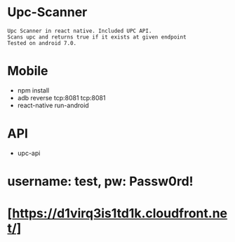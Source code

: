 # Upc-Scanner
    Upc Scanner in react native. Included UPC API.
    Scans upc and returns true if it exists at given endpoint
    Tested on android 7.0.
    
# Mobile
- npm install
- adb reverse tcp:8081 tcp:8081
- react-native run-android

# API 
- upc-api
# username: test, pw: Passw0rd!
# [https://d1virq3is1td1k.cloudfront.net/]
